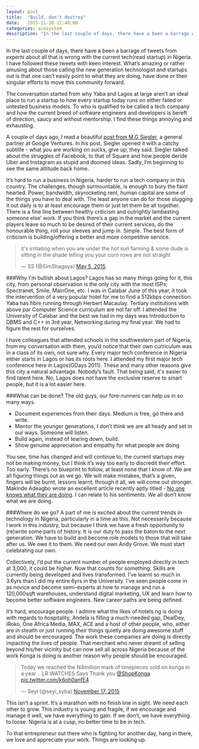 ```yaml
---
layout: post
title:  "Build, don't destroy"
date:   2015-11-28 12:40:00
categories: ecosystem
description: "In the last couple of days, there have a been a barrage of tweets from *experts* about all that is wrong with the current tech(read startup) in Nigeria. I have followed these tweets with keen interest. What’s amazing or rather amusing about those calling the new generation technologist and startups out is that one can’t easily point to what they are doing, have done or their singular efforts to move this community forward"
---
```


In the last couple of days, there have a been a barrage of tweets from *experts* about all that is wrong with the current tech(read startup) in Nigeria. I have followed these tweets with keen interest. What’s amazing or rather amusing about those calling the new generation technologist and startups out is that one can’t easily point to what they are doing, have done or their singular efforts to move this community forward.

The conversation started from why Yaba and Lagos at large aren't an ideal place to run a startup to how every startup today runs on either failed or untested business models. To who is qualified to be called a tech company and how the current breed of software engineers and developers is bereft of direction, saucy and without mentorship. I find these things annoying and exhausting.

A couple of days ago, I read a beautiful [post from M.G Siegler](https://500ish.com/first-61858a79d6de#.fn1be3efo), a general partner at Google Ventures. In his post, Siegler opened it with a catchy subtitle - what you are working on sucks, give up, they said. Siegler talked about the struggles of Facebook, to that of Square and how people deride Uber and Instagram as stupid and doomed ideas. Sadly, I’m beginning to see the same attitude back home.

It’s hard to run a business in Nigeria, harder to run a tech company in this country. The challenges, though surmountable, is enough to bury the faint hearted. Power, bandwidth, skyrocketing rent, human capital are some of the things you have to deal with. The least anyone can do for those slugging it out daily is to at least encourage them or just let them be all together. There is a fine line between healthy criticism and outrightly lambasting someone else’ work. If you think there’s a gap in the market and the current players leave so much to be desired of their current services, do the honourable thing, roll your sleeves and jump in. Simple. The best form of criticism is building/offering a better and more competitive service.

<blockquote class="twitter-tweet" data-partner="tweetdeck"><p lang="en" dir="ltr">it&#39;s irritating when you are under the hot sun farming &amp; some dude is sitting in the shade telling you your corn rows are not straight</p>&mdash; SS (@SimShagaya) <a href="https://twitter.com/SimShagaya/status/595620637592420352">May 5, 2015</a></blockquote>
<script async src="//platform.twitter.com/widgets.js" charset="utf-8"></script>

###Why I'm bullish about Lagos?
Lagos has so many things going for it, this city, from personal observation is the only city with the most ISPs; Spectranet, Smile, MainOne, etc. I was in Calabar June of this year, it took the intervention of a very popular hotel for me to find a 512kbps connection. Yaba has fibre running through Herbert Macaulay. Tertiary institutions with above par Computer Science curriculum are not far off. I attended the University of Calabar and the best we had in my days was Introduction to DBMS and C++ in 3rd year, Networking during my final year. We had to figure the rest for ourselves.

I have colleagues that attended schools in the southwestern part of Nigeria, from my conversation with them, you’d notice that their own curriculum was in a class of its own, not sure why. Every major tech conference in Nigeria either starts in Lagos or has its roots here. I attended my first major tech conference here in Lagos(GDays 2011). These and many other reasons give this city a natural advantage. Nobody’s fault. That being said, it's easier to find talent here. No, Lagos does not have the exclusive reserve to smart people, but it is a lot easier here.

###What can be done?
The old guys, our fore-runners can help us in so many ways.

- Document experiences from their days. Medium is free, go there and write.
- Mentor the younger generations, I don’t think we are all heady and set in our ways. Someone will listen.
- Build again, instead of tearing down, build.
- Show genuine appreciation and empathy for what people are doing

You see, time has changed and will continue to, the current startups may not be making money, but I think it’s way too early to discredit their effort. Too early. There’s no blueprint to follow, at least none that I know of. We are all figuring things out as we go. We will make mistakes, that’s a given, fingers will be burnt, lessons learnt, through it all, we will come out stronger. Makinde Adeagbo wrote an excellent article recently aptly titled - [No one knows what they are doing](https://www.linkedin.com/pulse/nobody-knows-what-theyre-doing-makinde-adeagbo). I can relate to his sentiments. We all don’t know what we are doing.

###Where do we go?
A part of me is excited about the current trends in technology in Nigeria, particularly in a time as this. Not necessarily because I work in this industry, but because I think we have a fresh opportunity to (re)write some parts of history. It is our duty to pass the baton to the next generation. We have to build and become role models to those that will take after us. We owe it to them. We need our own Andy Grove. We must start celebrating our own. 

Collectively, I’d put the current number of people employed directly in tech at 3,000, it could be higher. Now that counts for something. Skills are currently being developed and lives transformed. I’ve learnt so much in 3.6yrs than I did my entire 6yrs in the University. I’ve seen people come in as novice and become semi-experts at how to manage and run a 120,000sqft warehouses, understand digital marketing, UX and learn how to become better software engineers. New career paths are being defined.

It’s hard, encourage people. I admire what the likes of hotels.ng is doing with regards to hospitality, Andela is filling a much-needed gap, DealDey, iRoko, One Africa Media, MAX, ACE and a host of other people, who, either are in stealth or just running their things quietly are doing awesome stuff and should be encouraged. The work these companies are doing is directly impacting the lives of people. That merchant who never dreamt of selling beyond his/her vicinity but can now sell all across Nigeria because of the work Konga is doing is another reason why people should be encouraged.

<blockquote class="twitter-tweet" lang="en"><p lang="en" dir="ltr">Today we reached the N4million mark of timepieces sold on konga in a year .. LR WATCHES Says Thank you <a href="https://twitter.com/ShopKonga">@ShopKonga</a> <a href="https://t.co/k6oh0anfE4">pic.twitter.com/k6oh0anfE4</a></p>&mdash; Seyi (@seyi_syba) <a href="https://twitter.com/seyi_syba/status/666688706347159552">November 17, 2015</a></blockquote>
<script async src="//platform.twitter.com/widgets.js" charset="utf-8"></script>

This isn’t a sprint. It’s a marathon with no finish line in sight. We need each other to grow. This industry is young and fragile, if we encourage and manage it well, we have everything to gain. If we don’t, we have everything to loose. Nigeria is at a cusp, no better time to be in tech. 

To that entrepreneur out there who is fighting for another day, hang in there, we love and appreciate your work. Things are looking up.